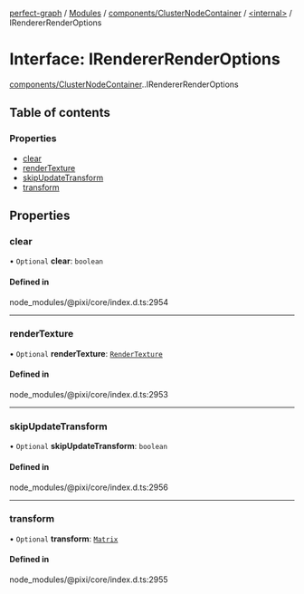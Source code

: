 [perfect-graph](../README.md) / [Modules](../modules.md) / [components/ClusterNodeContainer](../modules/components_ClusterNodeContainer.md) / [<internal\>](../modules/components_ClusterNodeContainer._internal_.md) / IRendererRenderOptions

# Interface: IRendererRenderOptions

[components/ClusterNodeContainer](../modules/components_ClusterNodeContainer.md).[<internal>](../modules/components_ClusterNodeContainer._internal_.md).IRendererRenderOptions

## Table of contents

### Properties

- [clear](components_ClusterNodeContainer._internal_.IRendererRenderOptions.md#clear)
- [renderTexture](components_ClusterNodeContainer._internal_.IRendererRenderOptions.md#rendertexture)
- [skipUpdateTransform](components_ClusterNodeContainer._internal_.IRendererRenderOptions.md#skipupdatetransform)
- [transform](components_ClusterNodeContainer._internal_.IRendererRenderOptions.md#transform)

## Properties

### clear

• `Optional` **clear**: `boolean`

#### Defined in

node_modules/@pixi/core/index.d.ts:2954

___

### renderTexture

• `Optional` **renderTexture**: [`RenderTexture`](../classes/components_ClusterNodeContainer._internal_.RenderTexture.md)

#### Defined in

node_modules/@pixi/core/index.d.ts:2953

___

### skipUpdateTransform

• `Optional` **skipUpdateTransform**: `boolean`

#### Defined in

node_modules/@pixi/core/index.d.ts:2956

___

### transform

• `Optional` **transform**: [`Matrix`](../classes/components_ClusterNodeContainer._internal_.Matrix.md)

#### Defined in

node_modules/@pixi/core/index.d.ts:2955
